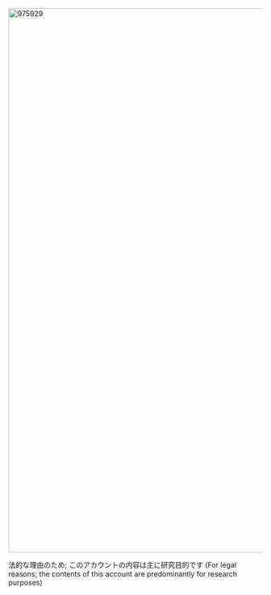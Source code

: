 <img width="1920" height="1080" alt="975929" src="https://github.com/user-attachments/assets/8cf88f08-57df-46b2-b092-a8db0f1ffc83" />

法的な理由のため; このアカウントの内容は主に研究目的です (For legal reasons; the contents of this account are predominantly for research purposes)
<!--
**n0g1tsun3/n0g1tsun3** is a ✨ _special_ ✨ repository because its `README.md` (this file) appears on your GitHub profile.

Here are some ideas to get you started:

- 🔭 I’m currently working on ...
- 🌱 I’m currently learning ...
- 👯 I’m looking to collaborate on ...
- 🤔 I’m looking for help with ...
- 💬 Ask me about ...
- 📫 How to reach me: ...
- 😄 Pronouns: ...
- ⚡ Fun fact: ...
-->
